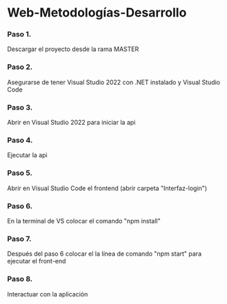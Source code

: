 # Web-Metodologías-Desarrollo

### Paso 1.
Descargar el proyecto desde la rama MASTER

### Paso 2.
Asegurarse de tener Visual Studio 2022 con .NET instalado y Visual Studio Code

### Paso 3.
Abrir en Visual Studio 2022 para iniciar la api

### Paso 4.
Ejecutar la api

### Paso 5.
Abrir en Visual Studio Code el frontend (abrir carpeta "Interfaz-login")

### Paso 6.
En la terminal de VS colocar el comando "npm install"

### Paso 7.
Después del paso 6 colocar el la línea de comando "npm start" para ejecutar el front-end

### Paso 8. 
Interactuar con la aplicación 
